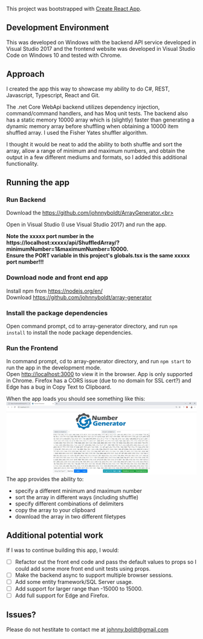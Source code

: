 This project was bootstrapped with [Create React App](https://github.com/facebook/create-react-app).

## Development Environment

This was developed on Windows with the backend API service developed in Visual Studio 2017 and the frontend website was developed in Visual Studio Code on Windows 10 and tested with Chrome.

## Approach

I created the app this way to showcase my ability to do C#, REST, Javascript, Typescript, React and Git.<br>

The .net Core WebApi backend utilizes dependency injection, command/command handlers, and has Moq unit tests. The backend also has a static memory 10000 array which is (slightly) faster than generating a dynamic memory array before shuffling when obtaining a 10000 item shuffled array. I used the Fisher Yates shuffler algorithm.<br>

I thought it would be neat to add the ability to both shuffle and sort the array, allow a range of minimum and maximum numbers, and obtain the output in a few different mediums and formats, so I added this additional functionality.

## Running the app

### Run Backend

Download the https://github.com/johnnyboldt/ArrayGenerator.<br>

Open in Visual Studio (I use Visual Studio 2017) and run the app.<br>

**Note the xxxxx port number in the https://localhost:xxxxx/api/ShuffledArray/?minimumNumber=1&maximumNumber=10000.**<br>
**Ensure the PORT variable in this project's globals.tsx is the same xxxxx port number!!!**

### Download node and front end app

Install npm from https://nodejs.org/en/ <br>
Download https://github.com/johnnyboldt/array-generator <br>

### Install the package dependencies
Open command prompt, cd to array-generator directory, and run `npm install` to install the node package dependencies.<br>

### Run the Frontend
In command prompt, cd to array-generator directory, and run `npm start` to run the app in the development mode.<br>
Open [http://localhost:3000](http://localhost:3000) to view it in the browser. App is only supported in Chrome. Firefox has a CORS issue (due to no domain for SSL cert?) and Edge has a bug in Copy Text to Clipboard.

When the app loads you should see something like this:<br>
![alt text](https://github.com/johnnyboldt/array-generator/blob/master/public/screenshot.jpg)
The app provides the ability to:
- specify a different minimum and maximum number
- sort the array in different ways (including shuffle)
- specify different combinations of delimiters
- copy the array to your clipboard
- download the array in two different filetypes

## Additional potential work

If I was to continue building this app, I would:
- [ ] Refactor out the front end code and pass the default values to props so I could add some more front end unit tests using props.
- [ ] Make the backend async to support multiple browser sessions.
- [ ] Add some entity framework/SQL Server usage.
- [ ] Add support for larger range than -15000 to 15000.
- [ ] Add full support for Edge and Firefox.

## Issues?

Please do not hestitate to contact me at johnny.boldt@gmail.com
